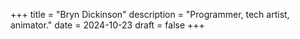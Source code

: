 +++
title = "Bryn Dickinson"
description = "Programmer, tech artist, animator."
date = 2024-10-23
draft = false
+++

